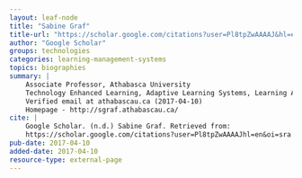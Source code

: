 ```yaml
---
layout: leaf-node
title: "Sabine Graf"
title-url: "https://scholar.google.com/citations?user=Pl8tpZwAAAAJ&hl=en&oi=sra"
author: "Google Scholar"
groups: technologies
categories: learning-management-systems
topics: biographies
summary: |
    Associate Professor, Athabasca University
    Technology Enhanced Learning, Adaptive Learning Systems, Learning Analytics, User Modeling, Mobile Learning
    Verified email at athabascau.ca (2017-04-10)
    Homepage - http://sgraf.athabascau.ca/
cite: |
    Google Scholar. (n.d.) Sabine Graf. Retrieved from:
    https://scholar.google.com/citations?user=Pl8tpZwAAAAJhl=en&oi=sra
pub-date: 2017-04-10
added-date: 2017-04-10
resource-type: external-page
---
```

